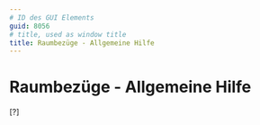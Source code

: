 ```yaml
---
# ID des GUI Elements
guid: 8056
# title, used as window title
title: Raumbezüge - Allgemeine Hilfe
---
```


# Raumbezüge - Allgemeine Hilfe

[?]

